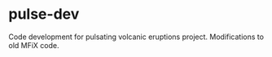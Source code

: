 # pulse-dev
Code development for pulsating volcanic eruptions project. Modifications to old MFiX code.
